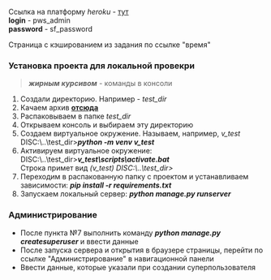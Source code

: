 Ссылка на платформу *heroku* - [тут](https://glacial-island-32092.herokuapp.com/)   
**login** - pws_admin    
**password** - sf_password    

Страница с кэшированием из задания по ссылке "время"


### Установка проекта для локальной провекри     
>***жирным курсивом*** - команды в консоли  
1. Создали директорию. Например - *test_dir*<br>
2. Качаем архив **[отсюда](https://github.com/anton-3003/sf-d8/archive/main.zip)**          
3. Распаковываем в папке *test_dir*         
4. Открываем консоль и выбираем эту директорию      
5. Создаем виртуальное окружение. Называем, например, *v_test*          DISC:\\..\\test_dir>***python -m venv v_test***         
6. Активируем виртуальное окружение:    DISC:\\..\\test_dir>***v_test\scripts\activate.bat***        
Строка примет вид *(v_test) DISC:\\..\\test_dir>*           
7. Переходим в распакованную папку с проектом и устанавливаем зависимости: ***pip install -r requirements.txt***           
8. Запускаем локальный сервер:  ***python manage.py runserver***            

### Администрирование
- После пункта №7 выполнить команду ***python manage.py createsuperuser*** и ввести данные          
- После запуска сервера и открытия в браузере страницы, перейти по ссылке "Администрирование" в навигационной панели    
- Ввести данные, которые указали при создании суперпользователя 

